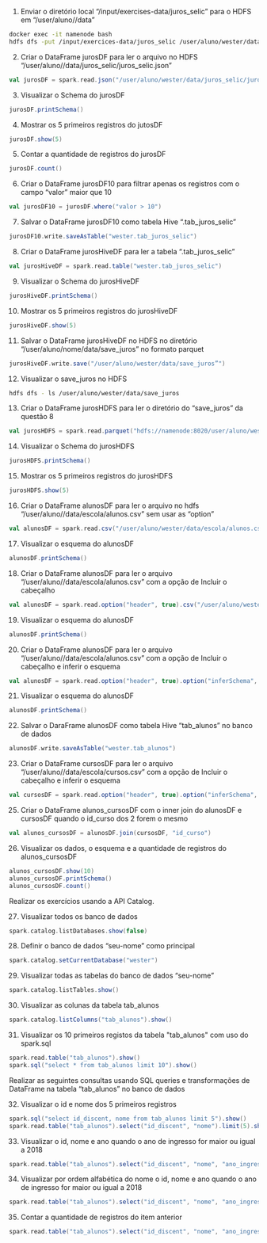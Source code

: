 1. Enviar o diretório local “/input/exercises-data/juros_selic” para o HDFS em “/user/aluno/<nome>/data”

```bash
docker exec -it namenode bash
hdfs dfs -put /input/exercices-data/juros_selic /user/aluno/wester/data/
```

2. Criar o DataFrame jurosDF para ler o arquivo no HDFS “/user/aluno/<nome>/data/juros_selic/juros_selic.json”

```scala
val jurosDF = spark.read.json("/user/aluno/wester/data/juros_selic/juros_selic.json")
```

3. Visualizar o Schema do jurosDF

```scala
jurosDF.printSchema()
```

4. Mostrar os 5 primeiros registros do jutosDF

```scala
jurosDF.show(5)
```

5. Contar a quantidade de registros do jurosDF

```scala
jurosDF.count()
```

6. Criar o DataFrame jurosDF10 para filtrar apenas os registros com o campo “valor” maior que 10

```scala
val jurosDF10 = jurosDF.where("valor > 10")
```

7. Salvar o DataFrame jurosDF10 como tabela Hive “<nome>.tab_juros_selic”

```scala
jurosDF10.write.saveAsTable("wester.tab_juros_selic")
```

8. Criar o DataFrame jurosHiveDF para ler a tabela “<nome>.tab_juros_selic”

```scala
val jurosHiveDF = spark.read.table("wester.tab_juros_selic")
```

9. Visualizar o Schema do jurosHiveDF

```scala
jurosHiveDF.printSchema()
```

10. Mostrar os 5 primeiros registros do jurosHiveDF

```scala
jurosHiveDF.show(5)
```

11. Salvar o DataFrame jurosHiveDF no HDFS no diretório “/user/aluno/nome/data/save_juros” no formato parquet

```scala
jurosHiveDF.write.save("/user/aluno/wester/data/save_juros”")
```

12. Visualizar o save_juros no HDFS

```bash
hdfs dfs - ls /user/aluno/wester/data/save_juros
```

13. Criar o DataFrame jurosHDFS para ler o diretório do “save_juros” da questão 8

```scala
val jurosHDFS = spark.read.parquet("hdfs://namenode:8020/user/aluno/wester/data/save_juros")
```

14. Visualizar o Schema do jurosHDFS

```scala
jurosHDFS.printSchema()
```

15. Mostrar os 5 primeiros registros do jurosHDFS

```scala
jurosHDFS.show(5)
```

16. Criar o DataFrame alunosDF para ler o arquivo no hdfs “/user/aluno/<nome>/data/escola/alunos.csv” sem usar as “option”

```scala
val alunosDF = spark.read.csv("/user/aluno/wester/data/escola/alunos.csv)
```

17. Visualizar o esquema do alunosDF

```scala
alunosDF.printSchema()
```

18. Criar o DataFrame alunosDF para ler o arquivo “/user/aluno/<nome>/data/escola/alunos.csv” com a opção de Incluir o cabeçalho

```scala
val alunosDF = spark.read.option("header", true).csv("/user/aluno/wester/data/escola/alunos.csv)
```

19. Visualizar o esquema do alunosDF 

```scala
alunosDF.printSchema()
```

20. Criar o DataFrame alunosDF para ler o arquivo “/user/aluno/<nome>/data/escola/alunos.csv” com a opção de Incluir o cabeçalho e inferir o esquema

```scala
val alunosDF = spark.read.option("header", true).option("inferSchema", true).csv("/user/aluno/wester/data/escola/alunos.csv)
```

21. Visualizar o esquema do alunosDF

```scala
alunosDF.printSchema()
```

22. Salvar o DaraFrame alunosDF como tabela Hive “tab_alunos” no banco de dados <nome>

```scala
alunosDF.write.saveAsTable("wester.tab_alunos")
```

23. Criar o DataFrame cursosDF para ler o arquivo “/user/aluno/<nome>/data/escola/cursos.csv” com a opção de Incluir o cabeçalho e inferir o esquema

```scala
val cursosDF = spark.read.option("header", true).option("inferSchema", true).csv("/user/aluno/wester/data/escola/cursos.csv")
```

25. Criar o DataFrame alunos_cursosDF com o inner join do alunosDF e cursosDF quando o id_curso dos 2 forem o mesmo

```scala
val alunos_cursosDF = alunosDF.join(cursosDF, "id_curso")
```

26. Visualizar os dados, o esquema e a quantidade de registros do alunos_cursosDF

```scala
alunos_cursosDF.show(10)
alunos_cursosDF.printSchema()
alunos_cursosDF.count()
```

Realizar os exercícios usando a API Catalog.

27. Visualizar todos os banco de dados

```scala
spark.catalog.listDatabases.show(false)
```

28. Definir o banco de dados “seu-nome” como principal

```scala
spark.catalog.setCurrentDatabase("wester")
```

29. Visualizar todas as tabelas do banco de dados “seu-nome”

```scala
spark.catalog.listTables.show()
```

30. Visualizar as colunas da tabela tab_alunos

```scala
spark.catalog.listColumns("tab_alunos").show()
```

31.  Visualizar os 10 primeiros registos da tabela "tab_alunos" com uso do spark.sql

```scala
spark.read.table("tab_alunos").show()
spark.sql("select * from tab_alunos limit 10").show()
```

Realizar as seguintes consultas usando SQL queries e transformações de DataFrame na tabela “tab_alunos” no banco de dados <nome>

32. Visualizar o id e nome dos 5 primeiros registros

```scala
spark.sql("select id_discent, nome from tab_alunos limit 5").show()
spark.read.table("tab_alunos").select("id_discent", "nome").limit(5).show()
```

33. Visualizar o id, nome e ano quando o ano de ingresso for maior ou igual a 2018

```scala
spark.read.table("tab_alunos").select("id_discent", "nome", "ano_ingresso").where("ano_ingresso >= 2018").show()
```

34. Visualizar por ordem alfabética do nome o id, nome e ano quando o ano de ingresso for maior ou igual a 2018

```scala
spark.read.table("tab_alunos").select("id_discent", "nome", "ano_ingresso").where("ano_ingresso >= 2018").orderBy($"nome".desc).show()
```

35. Contar a quantidade de registros do item anterior

```scala
spark.read.table("tab_alunos").select("id_discent", "nome", "ano_ingresso").where("ano_ingresso >= 2018").count()
```